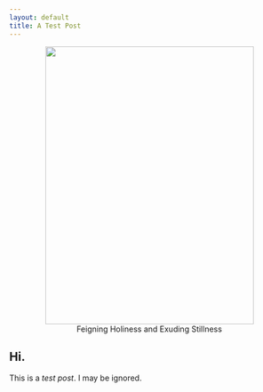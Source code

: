```yaml
--- 
layout: default
title: A Test Post
---
```

<p style="text-align: center"><a href="http://www.flickr.com/photos/albill/5566086106/" title="Untitled by albill, on Flickr"><img src="http://farm6.static.flickr.com/5222/5566086106_54064d4eed.jpg" width="375" height="500" alt="" /></a><br>Feigning Holiness and Exuding Stillness</p>

## Hi.

This is a *test post*. I may be ignored.